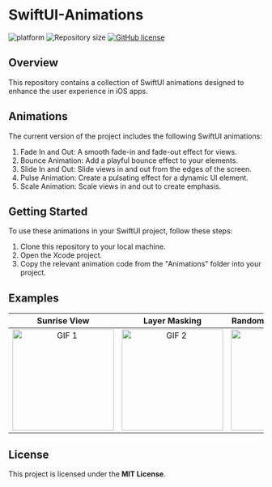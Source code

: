 # SwiftUI-Animations
![platform](https://img.shields.io/badge/platform-iOS-orange)
![Repository size](https://img.shields.io/github/repo-size/csprasad/SwiftUI-Animations)
[![GitHub license](https://img.shields.io/badge/License-MIT-orange.svg)](LICENSE)

## Overview

This repository contains a collection of SwiftUI animations designed to enhance the user experience in iOS apps.

## Animations

The current version of the project includes the following SwiftUI animations:

1. Fade In and Out: A smooth fade-in and fade-out effect for views.
2. Bounce Animation: Add a playful bounce effect to your elements.
3. Slide In and Out: Slide views in and out from the edges of the screen.
4. Pulse Animation: Create a pulsating effect for a dynamic UI element.
5. Scale Animation: Scale views in and out to create emphasis.

## Getting Started

To use these animations in your SwiftUI project, follow these steps:

1. Clone this repository to your local machine.
2. Open the Xcode project.
3. Copy the relevant animation code from the "Animations" folder into your project.

## Examples

| Sunrise View | Layer Masking | Random image animation |
|:---:|:---:|:---:|
| <img src="../../assets/26570512/4f4fab92-8dd4-439b-85ae-10042fc2003c" alt="GIF 1" width="200" /> | <img src="../../assets/26570512/3ab38e2b-b840-4ac6-bc4d-bb1dacc89fb6" alt="GIF 2" width="200" /> | <img src="../../assets/26570512/ac90a376-b79e-4ba2-8bdd-2aa2b68037e9" alt="GIF 3" width="200" /> | 


## License
This project is licensed under the **MIT License**.


